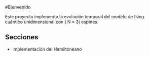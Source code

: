 #Bienvenido

Este proyecto implementa la evolución temporal del modelo de Ising cuántico unidimensional con \( N = 3\) espines.


## Secciones 
- Implementación del Hamiltoneano 


